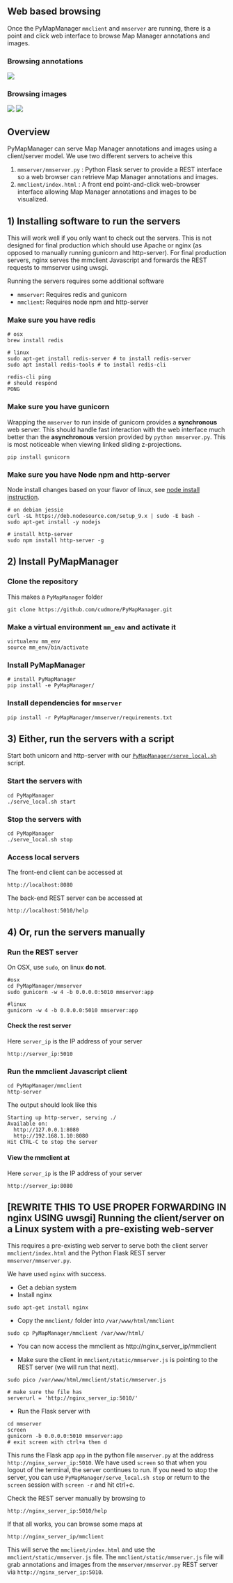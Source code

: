 ## Web based browsing

Once the PyMapManager `mmclient` and `mmserver` are running, there is a point and click web interface to browse Map Manager annotations and images.

### Browsing annotations

<IMG SRC="../img/mmserver_purejs.png">

### Browsing images

<IMG SRC="../img/mmserver_leaflet.png">
<IMG SRC="../img/mmserver_leaflet2.png">


## Overview

PyMapManager can serve Map Manager annotations and images using a client/server model. We use two different servers to acheive this

 1. `mmserver/mmserver.py` : Python Flask server to provide a REST interface so a web browser can retrieve Map Manager annotations and images.
 2. `mmclient/index.html` : A front end point-and-click web-browser interface allowing Map Manager annotations and images to be visualized.
 

## 1) Installing software to run the servers

This will work well if you only want to check out the servers. This is not designed for final production which should use Apache or nginx (as opposed to manually running gunicorn and http-server). For final production servers, nginx serves the mmclient Javascript and forwards the REST requests to mmserver using uwsgi.

Running the servers requires some additional software

 - `mmserver`: Requires redis and gunicorn
 - `mmclient`: Requires node npm and http-server

### Make sure you have redis

	# osx
	brew install redis
	
	# linux
	sudo apt-get install redis-server # to install redis-server
	sudo apt install redis-tools # to install redis-cli
	
	redis-cli ping
	# should respond
	PONG

### Make sure you have gunicorn

Wrapping the `mmserver` to run inside of gunicorn provides a **synchronous** web server. This should handle fast interaction with the web interface much better than the **asynchronous** version provided by `python mmserver.py`. This is most noticeable when viewing linked sliding z-projections.

	pip install gunicorn
	
### Make sure you have Node npm and http-server

Node install changes based on your flavor of linux, see [node install instruction](https://nodejs.org/en/download/package-manager/).

	# on debian jessie
	curl -sL https://deb.nodesource.com/setup_9.x | sudo -E bash -
	sudo apt-get install -y nodejs
	
	# install http-server
	sudo npm install http-server -g
	
## 2) Install PyMapManager

### Clone the repository

This makes a `PyMapManager` folder

	git clone https://github.com/cudmore/PyMapManager.git
	
### Make a virtual environment `mm_env` and activate it

	virtualenv mm_env
	source mm_env/bin/activate

### Install PyMapManager

	# install PyMapManager
	pip install -e PyMapManager/
	

### Install dependencies for `mmserver`

	pip install -r PyMapManager/mmserver/requirements.txt
		
## 3) Either, run the servers with a script

Start both unicorn and http-server with our [`PyMapManager/serve_local.sh`][serve_local] script.

### Start the servers with

```
cd PyMapManager
./serve_local.sh start
```
	
### Stop the servers with

```
cd PyMapManager
./serve_local.sh stop
```

### Access local servers

The front-end client can be accessed at

```
http://localhost:8080
```

The back-end REST server can be accessed at

```
http://localhost:5010/help
```

## 4) Or, run the servers manually

### Run the REST server

On OSX, use `sudo`, on linux **do not**.

	#osx
	cd PyMapManager/mmserver
	sudo gunicorn -w 4 -b 0.0.0.0:5010 mmserver:app
	
	#linux
	gunicorn -w 4 -b 0.0.0.0:5010 mmserver:app

#### Check the rest server

Here `server_ip` is the IP address of your server

	http://server_ip:5010

### Run the mmclient Javascript client

	cd PyMapManager/mmclient
	http-server

The output should look like this

```
Starting up http-server, serving ./
Available on:
  http://127.0.0.1:8080
  http://192.168.1.10:8080
Hit CTRL-C to stop the server
```
	
#### View the mmclient at

Here `server_ip` is the IP address of your server

	http://server_ip:8080

## [REWRITE THIS TO USE PROPER FORWARDING IN nginx USING uwsgi] Running the client/server on a Linux system with a pre-existing web-server

This requires a pre-existing web server to serve both the client server `mmclient/index.html` and the Python Flask REST server `mmserver/mmserver.py`.

We have used `nginx` with success.

 - Get a debian system
 - Install nginx
 
```
sudo apt-get install nginx
```
 	
 - Copy the `mmclient/` folder into `/var/www/html/mmclient`

```
sudo cp PyMapManager/mmclient /var/www/html/
```

 - You can now access the mmclient as http://nginx_server_ip/mmclient

 - Make sure the client in `mmclient/static/mmserver.js` is pointing to the REST server (we will run that next).

```
sudo pico /var/www/html/mmclient/static/mmserver.js
   
# make sure the file has
serverurl = 'http://nginx_server_ip:5010/'
```
   
 - Run the Flask server with

```
cd mmserver
screen
gunicorn -b 0.0.0.0:5010 mmserver:app
# exit screen with ctrl+a then d 
```
   
This runs the Flask app `app` in the python file `mmserver.py` at the address `http://nginx_server_ip:5010`. We have used `screen` so that when you logout of the terminal, the server continues to run. If you need to stop the server, you can use `PyMapManager/serve_local.sh stop` or return to the `screen` session with `screen -r` and hit ctrl+c.

Check the REST server manually by browsing to

```
http://nginx_server_ip:5010/help
```

If that all works, you can browse some maps at

```
http://nginx_server_ip/mmclient
```
 
This will serve the `mmclient/index.html` and use the `mmclient/static/mmserver.js` file. The `mmclient/static/mmserver.js` file will grab annotations and images from the `mmserver/mmserver.py` REST server via `http://nginx_server_ip:5010`.

[serve_local]: https://github.com/cudmore/PyMapManager/blob/master/serve_local.sh

